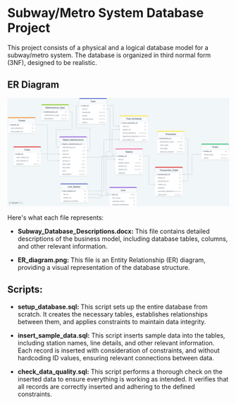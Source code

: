 # Subway/Metro System Database Project

This project consists of a physical and a logical database model for a subway/metro system. The database is organized in third normal form (3NF), designed to be realistic.


## ER Diagram

![ER Diagram](ER_Diagram.png)


Here's what each file represents:

- **Subway_Database_Descriptions.docx:** This file contains detailed descriptions of the business model, including database tables, columns, and other relevant information.

- **ER_diagram.png:** This file is an Entity Relationship (ER) diagram, providing a visual representation of the database structure.

## Scripts:

- **setup_database.sql:** This script sets up the entire database from scratch. It creates the necessary tables, establishes relationships between them, and applies constraints to maintain data integrity.

- **insert_sample_data.sql:** This script inserts sample data into the tables, including station names, line details, and other relevant information. Each record is inserted with consideration of constraints, and without hardcoding ID values, ensuring relevant connections between data.

- **check_data_quality.sql:** This script performs a thorough check on the inserted data to ensure everything is working as intended. It verifies that all records are correctly inserted and adhering to the defined constraints.
